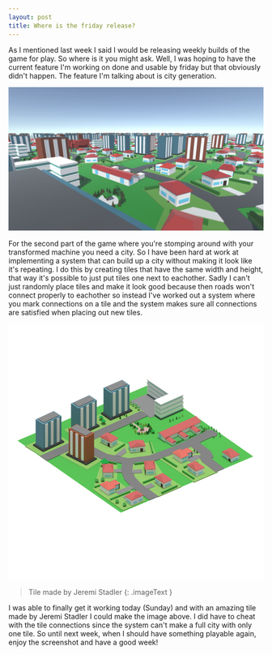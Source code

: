 ```yaml
---
layout: post
title: Where is the friday release?
---
```


As I mentioned last week I said I would be releasing weekly builds of the game for play. So where is it you might ask. Well, I was hoping to have the current feature I'm working on done and usable by friday but that obviously didn't happen. The feature I'm talking about is city generation.

[![image](/images/city_generation_screenshot.png)](/images/city_generation_screenshot.png)

For the second part of the game where you're stomping around with your transformed machine you need a city. So I have been hard at work at implementing a system that can build up a city without making it look like it's repeating. I do this by creating tiles that have the same width and height, that way it's possible to just put tiles one next to eachother. Sadly I can't just randomly place tiles and make it look good because then roads won't connect properly to eachother so instead I've worked out a system where you mark connections on a tile and the system makes sure all connections are satisfied when placing out new tiles.

[![image](/images/city_tile.png)](/images/city_tile.png)

> Tile made by Jeremi Stadler
{: .imageText }

I was able to finally get it working today (Sunday) and with an amazing tile made by Jeremi Stadler I could make the image above. I did have to cheat with the tile connections since the system can't make a full city with only one tile. So until next week, when I should have something playable again, enjoy the screenshot and have a good week!